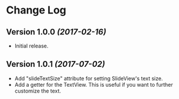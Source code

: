 Change Log
==========

Version 1.0.0 *(2017-02-16)*
----------------------------

- Initial release.


Version 1.0.1 *(2017-07-02)*
----------------------------

- Add "slideTextSize" attribute for setting SlideView's text size.
- Add a getter for the TextView. This is useful if you want to further customize the text. 